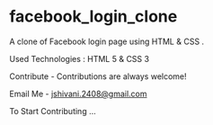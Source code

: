 # facebook_login_clone
A clone of Facebook login page using HTML & CSS .


Used Technologies :
 HTML 5 & CSS 3
 
 
Contribute -
Contributions are always welcome!

Email Me - jshivani.2408@gmail.com

To Start Contributing ...
